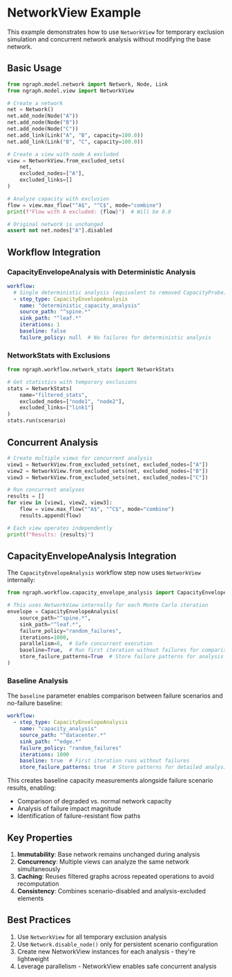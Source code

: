 # NetworkView Example

This example demonstrates how to use `NetworkView` for temporary exclusion simulation and concurrent network analysis without modifying the base network.

## Basic Usage

```python
from ngraph.model.network import Network, Node, Link
from ngraph.model.view import NetworkView

# Create a network
net = Network()
net.add_node(Node("A"))
net.add_node(Node("B"))
net.add_node(Node("C"))
net.add_link(Link("A", "B", capacity=100.0))
net.add_link(Link("B", "C", capacity=100.0))

# Create a view with node A excluded
view = NetworkView.from_excluded_sets(
    net,
    excluded_nodes=["A"],
    excluded_links=[]
)

# Analyze capacity with exclusion
flow = view.max_flow("^A$", "^C$", mode="combine")
print(f"Flow with A excluded: {flow}")  # Will be 0.0

# Original network is unchanged
assert not net.nodes["A"].disabled
```

## Workflow Integration

### CapacityEnvelopeAnalysis with Deterministic Analysis

```yaml
workflow:
  # Single deterministic analysis (equivalent to removed CapacityProbe)
  - step_type: CapacityEnvelopeAnalysis
    name: "deterministic_capacity_analysis"
    source_path: "^spine.*"
    sink_path: "^leaf.*"
    iterations: 1
    baseline: false
    failure_policy: null  # No failures for deterministic analysis
```

### NetworkStats with Exclusions

```python
from ngraph.workflow.network_stats import NetworkStats

# Get statistics with temporary exclusions
stats = NetworkStats(
    name="filtered_stats",
    excluded_nodes=["node1", "node2"],
    excluded_links=["link1"]
)
stats.run(scenario)
```

## Concurrent Analysis

```python
# Create multiple views for concurrent analysis
view1 = NetworkView.from_excluded_sets(net, excluded_nodes=["A"])
view2 = NetworkView.from_excluded_sets(net, excluded_nodes=["B"])
view3 = NetworkView.from_excluded_sets(net, excluded_nodes=["C"])

# Run concurrent analyses
results = []
for view in [view1, view2, view3]:
    flow = view.max_flow("^A$", "^C$", mode="combine")
    results.append(flow)

# Each view operates independently
print(f"Results: {results}")
```

## CapacityEnvelopeAnalysis Integration

The `CapacityEnvelopeAnalysis` workflow step now uses `NetworkView` internally:

```python
from ngraph.workflow.capacity_envelope_analysis import CapacityEnvelopeAnalysis

# This uses NetworkView internally for each Monte Carlo iteration
envelope = CapacityEnvelopeAnalysis(
    source_path="^spine.*",
    sink_path="^leaf.*",
    failure_policy="random_failures",
    iterations=1000,
    parallelism=8,  # Safe concurrent execution
    baseline=True,  # Run first iteration without failures for comparison
    store_failure_patterns=True  # Store failure patterns for analysis
)
```

### Baseline Analysis

The `baseline` parameter enables comparison between failure scenarios and no-failure baseline:

```yaml
workflow:
  - step_type: CapacityEnvelopeAnalysis
    name: "capacity_analysis"
    source_path: "^datacenter.*"
    sink_path: "^edge.*"
    failure_policy: "random_failures"
    iterations: 1000
    baseline: true  # First iteration runs without failures
    store_failure_patterns: true  # Store patterns for detailed analysis
```

This creates baseline capacity measurements alongside failure scenario results, enabling:

- Comparison of degraded vs. normal network capacity
- Analysis of failure impact magnitude
- Identification of failure-resistant flow paths

## Key Properties

1. **Immutability**: Base network remains unchanged during analysis
2. **Concurrency**: Multiple views can analyze the same network simultaneously
3. **Caching**: Reuses filtered graphs across repeated operations to avoid recomputation
4. **Consistency**: Combines scenario-disabled and analysis-excluded elements

## Best Practices

1. Use `NetworkView` for all temporary exclusion analysis
2. Use `Network.disable_node()` only for persistent scenario configuration
3. Create new NetworkView instances for each analysis - they're lightweight
4. Leverage parallelism - NetworkView enables safe concurrent analysis
